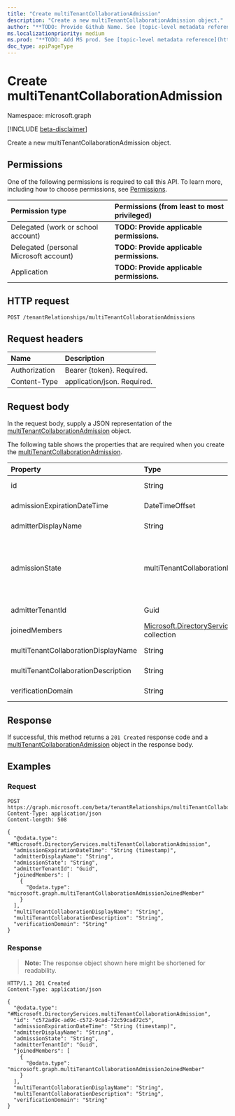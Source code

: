 ```yaml
---
title: "Create multiTenantCollaborationAdmission"
description: "Create a new multiTenantCollaborationAdmission object."
author: "**TODO: Provide Github Name. See [topic-level metadata reference](https://msgo.azurewebsites.net/add/document/guidelines/metadata.html#topic-level-metadata)**"
ms.localizationpriority: medium
ms.prod: "**TODO: Add MS prod. See [topic-level metadata reference](https://msgo.azurewebsites.net/add/document/guidelines/metadata.html#topic-level-metadata)**"
doc_type: apiPageType
---
```


# Create multiTenantCollaborationAdmission
Namespace: microsoft.graph

[!INCLUDE [beta-disclaimer](../../includes/beta-disclaimer.md)]

Create a new multiTenantCollaborationAdmission object.

## Permissions
One of the following permissions is required to call this API. To learn more, including how to choose permissions, see [Permissions](/graph/permissions-reference).

|Permission type|Permissions (from least to most privileged)|
|:---|:---|
|Delegated (work or school account)|**TODO: Provide applicable permissions.**|
|Delegated (personal Microsoft account)|**TODO: Provide applicable permissions.**|
|Application|**TODO: Provide applicable permissions.**|

## HTTP request

<!-- {
  "blockType": "ignored"
}
-->
``` http
POST /tenantRelationships/multiTenantCollaborationAdmissions
```

## Request headers
|Name|Description|
|:---|:---|
|Authorization|Bearer {token}. Required.|
|Content-Type|application/json. Required.|

## Request body
In the request body, supply a JSON representation of the [multiTenantCollaborationAdmission](../resources/multitenantcollaborationadmission.md) object.

The following table shows the properties that are required when you create the [multiTenantCollaborationAdmission](../resources/multitenantcollaborationadmission.md).

|Property|Type|Description|
|:---|:---|:---|
|id|String|**TODO: Add Description**|
|admissionExpirationDateTime|DateTimeOffset|**TODO: Add Description**|
|admitterDisplayName|String|**TODO: Add Description**|
|admissionState|multiTenantCollaborationMemberState|**TODO: Add Description**. The possible values are: `prospective`, `admitted`, `joined`, `declined`, `unknownFutureValue`.|
|admitterTenantId|Guid|**TODO: Add Description**|
|joinedMembers|[Microsoft.DirectoryServices.multiTenantCollaborationAdmissionJoinedMember](../resources/multitenantcollaborationadmissionjoinedmember.md) collection|**TODO: Add Description**|
|multiTenantCollaborationDisplayName|String|**TODO: Add Description**|
|multiTenantCollaborationDescription|String|**TODO: Add Description**|
|verificationDomain|String|**TODO: Add Description**|



## Response

If successful, this method returns a `201 Created` response code and a [multiTenantCollaborationAdmission](../resources/multitenantcollaborationadmission.md) object in the response body.

## Examples

### Request
<!-- {
  "blockType": "request",
  "name": "create_multitenantcollaborationadmission_from_"
}
-->
``` http
POST https://graph.microsoft.com/beta/tenantRelationships/multiTenantCollaborationAdmissions
Content-Type: application/json
Content-length: 508

{
  "@odata.type": "#Microsoft.DirectoryServices.multiTenantCollaborationAdmission",
  "admissionExpirationDateTime": "String (timestamp)",
  "admitterDisplayName": "String",
  "admissionState": "String",
  "admitterTenantId": "Guid",
  "joinedMembers": [
    {
      "@odata.type": "microsoft.graph.multiTenantCollaborationAdmissionJoinedMember"
    }
  ],
  "multiTenantCollaborationDisplayName": "String",
  "multiTenantCollaborationDescription": "String",
  "verificationDomain": "String"
}
```


### Response
>**Note:** The response object shown here might be shortened for readability.
<!-- {
  "blockType": "response",
  "truncated": true,
  "@odata.type": "Microsoft.DirectoryServices.multiTenantCollaborationAdmission"
}
-->
``` http
HTTP/1.1 201 Created
Content-Type: application/json

{
  "@odata.type": "#Microsoft.DirectoryServices.multiTenantCollaborationAdmission",
  "id": "c572ad9c-ad9c-c572-9cad-72c59cad72c5",
  "admissionExpirationDateTime": "String (timestamp)",
  "admitterDisplayName": "String",
  "admissionState": "String",
  "admitterTenantId": "Guid",
  "joinedMembers": [
    {
      "@odata.type": "microsoft.graph.multiTenantCollaborationAdmissionJoinedMember"
    }
  ],
  "multiTenantCollaborationDisplayName": "String",
  "multiTenantCollaborationDescription": "String",
  "verificationDomain": "String"
}
```

